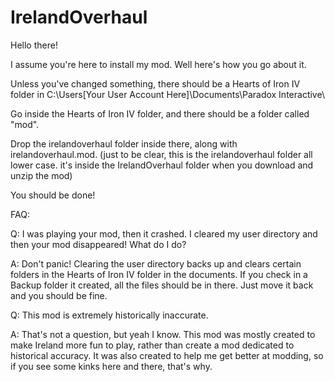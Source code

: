 # IrelandOverhaul

Hello there!

I assume you're here to install my mod. Well here's how you go about it.

Unless you've changed something, there should be a Hearts of Iron IV folder in 
C:\Users\[Your User Account Here]\Documents\Paradox Interactive\

Go inside the Hearts of Iron IV folder, and there should be a folder called "mod".

Drop the irelandoverhaul folder inside there, along with irelandoverhaul.mod.
(just to be clear, this is the irelandoverhaul folder all lower case. it's inside the IrelandOverhaul folder when you download and 
unzip the mod)

You should be done!

FAQ:

Q: I was playing your mod, then it crashed. I cleared my user directory and then your mod disappeared! What do I do?

A: Don't panic! Clearing the user directory backs up and clears certain folders in the Hearts of Iron IV folder in the documents.
   If you check in a Backup folder it created, all the files should be in there. Just move it back and you should be fine.
   
Q: This mod is extremely historically inaccurate.

A: That's not a question, but yeah I know. This mod was mostly created to make Ireland more fun to play, rather than create a mod 
   dedicated to historical accuracy. It was also created to help me get better at modding, so if you see some kinks here and there, 
   that's why.
  
